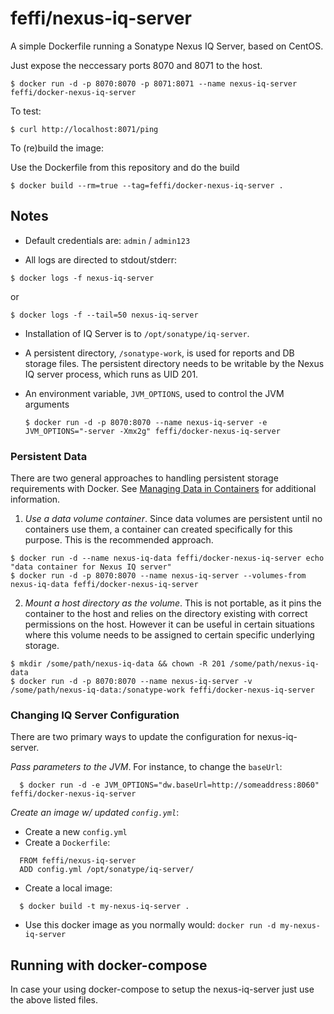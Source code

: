 # feffi/nexus-iq-server

A simple Dockerfile running a Sonatype Nexus IQ Server, based on CentOS.

Just expose the neccessary ports 8070 and 8071 to the host.

```
$ docker run -d -p 8070:8070 -p 8071:8071 --name nexus-iq-server feffi/docker-nexus-iq-server
```

To test:

```
$ curl http://localhost:8071/ping
```

To (re)build the image:

Use the Dockerfile from this repository and do the build

```
$ docker build --rm=true --tag=feffi/docker-nexus-iq-server .
```


## Notes

* Default credentials are: `admin` / `admin123`

* All logs are directed to stdout/stderr:

```
$ docker logs -f nexus-iq-server
```
or
```
$ docker logs -f --tail=50 nexus-iq-server
```

* Installation of IQ Server is to `/opt/sonatype/iq-server`.

* A persistent directory, `/sonatype-work`, is used for reports and DB storage files.
  The persistent directory needs to be writable by the Nexus IQ server process, which runs as
  UID 201.

* An environment variable, `JVM_OPTIONS`, used to control the JVM arguments

  ```
  $ docker run -d -p 8070:8070 --name nexus-iq-server -e JVM_OPTIONS="-server -Xmx2g" feffi/docker-nexus-iq-server
  ```


### Persistent Data

There are two general approaches to handling persistent storage requirements
with Docker. See [Managing Data in Containers](https://docs.docker.com/userguide/dockervolumes/)
for additional information.

  1. *Use a data volume container*.  Since data volumes are persistent
  until no containers use them, a container can created specifically for
  this purpose.  This is the recommended approach.

  ```
  $ docker run -d --name nexus-iq-data feffi/docker-nexus-iq-server echo "data container for Nexus IQ server"
  $ docker run -d -p 8070:8070 --name nexus-iq-server --volumes-from nexus-iq-data feffi/docker-nexus-iq-server
  ```

  2. *Mount a host directory as the volume*.  This is not portable, as it
  pins the container to the host and relies on the directory existing with correct permissions on the host.
  However it can be useful in certain situations where this volume needs
  to be assigned to certain specific underlying storage.

  ```
  $ mkdir /some/path/nexus-iq-data && chown -R 201 /some/path/nexus-iq-data
  $ docker run -d -p 8070:8070 --name nexus-iq-server -v /some/path/nexus-iq-data:/sonatype-work feffi/docker-nexus-iq-server
  ```

### Changing IQ Server Configuration

There are two primary ways to update the configuration for nexus-iq-server.

*Pass parameters to the JVM*.  For instance, to change the `baseUrl`:

```
  $ docker run -d -e JVM_OPTIONS="dw.baseUrl=http://someaddress:8060" feffi/docker-nexus-iq-server
```

*Create an image w/ updated `config.yml`*:

* Create a new `config.yml`
* Create a `Dockerfile`:
```
  FROM feffi/nexus-iq-server
  ADD config.yml /opt/sonatype/iq-server/
```
* Create a local image:
```
  $ docker build -t my-nexus-iq-server .
```
* Use this docker image as you normally would: `docker run -d my-nexus-iq-server`

## Running with docker-compose
In case your using docker-compose to setup the nexus-iq-server just use the above listed files.
